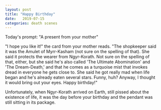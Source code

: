 ```yaml
---
layout: post
title: "Happy Birthday"
date:   2019-07-15
categories: death scenes
---
```

Today's prompt: "A present from your mother"

"I hope you like it!" the card from your mother reads. "The shopkeeper said it was the Amulet of Myrr-Kasham (not sure on the spelling of that). She said it protects the wearer from Ngyr-Korath. Not sure on the spelling of that, either, but she said he's also called 'The Ultimate Abomination' and 'The Dream-Death,' and that he comes as a turquoise mist that invokes dread in everyone he gets close to. She said he got really mad when life began and he's already eaten several stars. Funny, huh? Anyway, I thought it would bring out your eyes. Happy birthday!"

Unfortunately, when Ngyr-Korath arrived on Earth, still pissed about the existence of life, it was the day before your birthday and the pendant was still sitting in its package.
